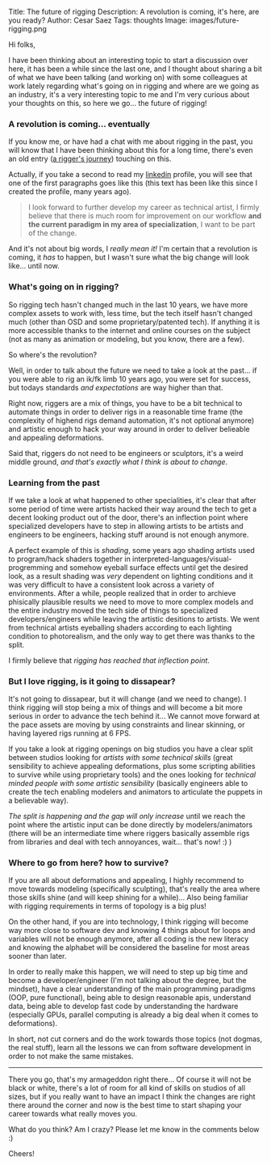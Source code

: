 Title: The future of rigging
Description: A revolution is coming, it's here, are you ready?
Author: Cesar Saez
Tags: thoughts
Image: images/future-rigging.png

Hi folks,

I have been thinking about an interesting topic to start a discussion over here, it has been a
while since the last one, and I thought about sharing a bit of what we have been talking (and
working on) with some colleagues at work lately regarding what's going on in rigging and where are
we going as an industry, it's a very interesting topic to me and I'm very curious about your
thoughts on this, so here we go... the future of rigging!


### A revolution is coming... eventually

If you know me, or have had a chat with me about rigging in the past, you will know that I have
been thinking about this for a long time, there's even an old entry ([a rigger's
journey](http://www.cesarsaez.me/2013/11/rigger-journey.html)) touching on this.

Actually, if you take a second to read my [linkedin](http://www.linkedin.com/in/cesarsaez) profile,
you will see that one of the first paragraphs goes like this (this text has been like this since I
created the profile, many years ago).

> I look forward to further develop my career as technical artist, I firmly believe that there is
> much room for improvement on our workflow __and the current paradigm in my area of
> specialization__, I want to be part of the change.

And it's not about big words, I _really mean it!_ I'm certain that a revolution is coming, it _has_
to happen, but I wasn't sure what the big change will look like... until now.


### What's going on in rigging?

So rigging tech hasn't changed much in the last 10 years, we have more complex assets to work with,
less time, but the tech itself hasn't changed much (other than OSD and some proprietary/patented
tech). If anything it is more accessible thanks to the internet and online courses on the subject
(not as many as animation or modeling, but you know, there are a few).

So where's the revolution?

Well, in order to talk about the future we need to take a look at the past...  if you were able to
rig an ik/fk limb 10 years ago, you were set for success, but todays standards _and expectations_
are way higher than that.

Right now, riggers are a mix of things, you have to be a bit technical to automate things in order
to deliver rigs in a reasonable time frame (the complexity of highend rigs demand automation, it's
not optional anymore) and artistic enough to hack your way around in order to deliver belieable and
appealing deformations.

Said that, riggers do not need to be engineers or sculptors, it's a weird middle ground, _and
that's exactly what I think is about to change_.



### Learning from the past

If we take a look at what happened to other specialities, it's clear that after some period of time
were artists hacked their way around the tech to get a decent looking product out of the door,
there's an inflection point where specialized developers have to step in allowing artists to be
artists and engineers to be engineers, hacking stuff around is not enough anymore.

A perfect example of this is _shading_, some years ago shading artists used to program/hack shaders
together in interpreted-languages/visual-progremming and somehow eyeball surface effects until get
the desired look, as a result shading was _very_ dependent on lighting conditions and it was very
difficult to have a consistent look across a variety of environments. After a while, people
realized that in order to archieve phisically plausible results we need to move to more complex
models and the entire industry moved the tech side of things to specialized developers/engineers
while leaving the artistic desitions to artists. We went from technical artists eyeballing shaders
according to each lighting condition to photorealism, and the only way to get there was thanks to
the split.

I firmly believe that _rigging has reached that inflection point_.


### But I love rigging, is it going to dissapear?

It's not going to dissapear, but it will change (and we need to change). I think rigging will stop
being a mix of things and will become a bit more serious in order to advance the tech behind it...
We cannot move forward at the pace assets are moving by using constraints and linear skinning, or
having layered rigs running at 6 FPS.

If you take a look at rigging openings on big studios you have a clear split between studios
looking for _artists with some technical skills_ (great sensibility to achieve appealing
deformations, plus some scripting abilities to survive while using proprietary tools) and the ones
looking for _technical minded people with some artistic sensibility_ (basically engineers able to
create the tech enabling modelers and animators to articulate the puppets in a believable way).

_The split is happening and the gap will only increase_ until we reach the point where the artistic
input can be done directly by modelers/animators (there will be an intermediate time where riggers
basically assemble rigs from libraries and deal with tech annoyances, wait... that's now! :) )


### Where to go from here? how to survive?

If you are all about deformations and appealing, I highly recommend to move towards modeling
(specifically sculpting), that's really the area where those skills shine (and will keep shining
for a while)... Also being familiar with rigging requirements in terms of topology is a big plus!

On the other hand, if you are into technology, I think rigging will become way more close to
software dev and knowing 4 things about for loops and variables will not be enough anymore, after
all coding is the new literacy and knowing the alphabet will be considered the baseline for most
areas sooner than later.

In order to really make this happen, we will need to step up big time and become a
developer/engineer (I'm not talking about the degree, but the mindset), have a clear understanding
of the main programming paradigms (OOP, pure functional), being able to design reasonable apis,
understand data, being able to develop fast code by understanding the hardware (especially GPUs,
parallel computing is already a big deal when it comes to deformations).

In short, not cut corners and do the work towards those topics (not dogmas, the real stuff), learn
all the lessons we can from software development in order to not make the same mistakes.

---

There you go, that's my armageddon right there... Of course it will not be black or white, there's
a lot of room for all kind of skills on studios of all sizes, but if you really want to have an
impact I think the changes are right there around the corner and now is the best time to start
shaping your career towards what really moves you.

What do you think? Am I crazy? Please let me know in the comments below :)


Cheers!
